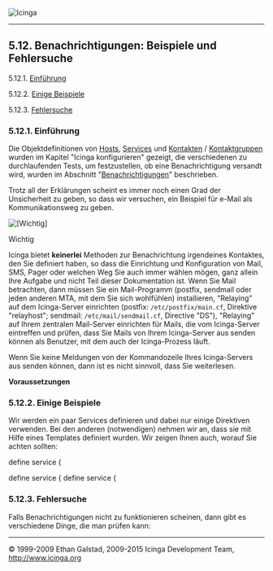  ![Icinga](../images/logofullsize.png "Icinga") 

* * * * *

5.12. Benachrichtigungen: Beispiele und Fehlersuche
---------------------------------------------------

5.12.1. [Einführung](notifications2.md#introduction)

5.12.2. [Einige Beispiele](notifications2.md#examples)

5.12.3. [Fehlersuche](notifications2.md#troubleshooting)

### 5.12.1. Einführung

Die Objektdefinitionen von
[Hosts](objectdefinitions.md#objectdefinitions-host),
[Services](objectdefinitions.md#objectdefinitions-service) und
[Kontakten](objectdefinitions.md#objectdefinitions-contact) /
[Kontaktgruppen](objectdefinitions.md#objectdefinitions-contactgroup)
wurden im Kapitel "Icinga konfigurieren" gezeigt, die verschiedenen zu
durchlaufenden Tests, um festzustellen, ob eine Benachrichtigung
versandt wird, wurden im Abschnitt
"[Benachrichtigungen](notifications.md "5.11. Benachrichtigungen")"
beschrieben.

Trotz all der Erklärungen scheint es immer noch einen Grad der
Unsicherheit zu geben, so dass wir versuchen, ein Beispiel für e-Mail
als Kommunikationsweg zu geben.

![[Wichtig]](../images/important.png)

Wichtig

Icinga bietet **keinerlei** Methoden zur Benachrichtung irgendeines
Kontaktes, den Sie definiert haben, so dass die Einrichtung und
Konfiguration von Mail, SMS, Pager oder welchen Weg Sie auch immer
wählen mögen, ganz allein Ihre Aufgabe und nicht Teil dieser
Dokumentation ist. Wenn Sie Mail betrachten, dann müssen Sie ein
Mail-Programm (postfix, sendmail oder jeden anderen MTA, mit dem Sie
sich wohlfühlen) installieren, "Relaying" auf dem Icinga-Server
einrichten (postfix: `/etc/postfix/main.cf`, Direktive
"relayhost"; sendmail: `/etc/mail/sendmail.cf`, Directive
"DS"), "Relaying" auf Ihrem zentralen Mail-Server einrichten für Mails,
die vom Icinga-Server eintreffen und prüfen, dass Sie Mails von Ihrem
Icinga-Server aus senden können als Benutzer, mit dem auch der
Icinga-Prozess läuft.

Wenn Sie keine Meldungen von der Kommandozeile Ihres Icinga-Servers aus
senden können, dann ist es nicht sinnvoll, dass Sie weiterlesen.

**Voraussetzungen**





















### 5.12.2. Einige Beispiele

Wir werden ein paar Services definieren und dabei nur einige Direktiven
verwenden. Bei den anderen (notwendigen) nehmen wir an, dass sie mit
Hilfe eines Templates definiert wurden. Wir zeigen Ihnen auch, worauf
Sie achten sollten:

 define service {

 define service {
 define service {
</code></pre>




### 5.12.3. Fehlersuche

Falls Benachrichtigungen nicht zu funktionieren scheinen, dann gibt es
verschiedene Dinge, die man prüfen kann:









* * * * *


© 1999-2009 Ethan Galstad, 2009-2015 Icinga Development Team,
http://www.icinga.org

